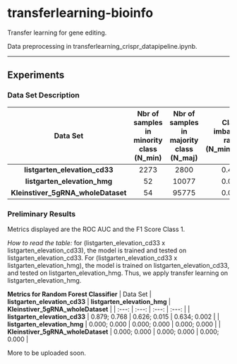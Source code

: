 # transferlearning-bioinfo

Transfer learning for gene editing.

Data preprocessing in transferlearning_crispr_datapipeline.ipynb.


------

## Experiments

### Data Set Description

| Data Set                       | **Nbr of samples in minority class (N_min)** | **Nbr of samples in majority class (N_maj)** | **Class imbalance ratio (N_min/N_maj)** |
| :---:                          |     :---:                |    :---:                  |             :---:              |
| **listgarten_elevation_cd33**      |      2273            |       2800                |       0.468                    |
| **listgarten_elevation_hmg**       |      52              |       10077               |       0.005                    |
| **Kleinstiver_5gRNA_wholeDataset** |      54              |       95775               |       0.001                    |


### Preliminary Results

Metrics displayed are the ROC AUC and the F1 Score Class 1.

*How to read the table:* for (listgarten_elevation_cd33 x listgarten_elevation_cd33), the model is trained and tested on listgarten_elevation_cd33. For (listgarten_elevation_cd33 x listgarten_elevation_hmg), the model is trained on listgarten_elevation_cd33, and tested on listgarten_elevation_hmg. Thus, we apply transfer learning on listgarten_elevation_hmg. 


**Metrics for Random Forest Classifier**
| Data Set                       | **listgarten_elevation_cd33** | **listgarten_elevation_hmg** | **Kleinstiver_5gRNA_wholeDataset** |
| :---:                          |     :---:                |    :---:                  |             :---:              |
| **listgarten_elevation_cd33**      |      0.879; 0.768        |       0.626; 0.015        |       0.634; 0.002             |
| **listgarten_elevation_hmg**       |      0.000; 0.000        |       0.000; 0.000        |       0.000; 0.000             |
| **Kleinstiver_5gRNA_wholeDataset** |      0.000; 0.000        |       0.000; 0.000        |       0.000; 0.000             |




More to be uploaded soon.
